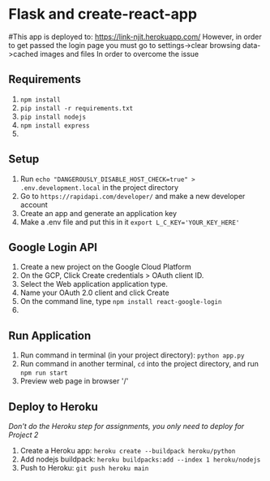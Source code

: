 # Flask and create-react-app
#This app is deployed to:
https://link-njit.herokuapp.com/
However, in order to get passed the login page you must go to settings->clear browsing data->cached images and files
In order to overcome the issue


## Requirements
1. `npm install`
2. `pip install -r requirements.txt`
3. `pip install nodejs`
4. `npm install express`
5. 


## Setup
1. Run `echo "DANGEROUSLY_DISABLE_HOST_CHECK=true" > .env.development.local` in the project directory
2. Go to `https://rapidapi.com/developer/` and make a new developer account
3. Create an app and generate an application key
4. Make a .env file and put this in it `export L_C_KEY='YOUR_KEY_HERE'`

## Google Login API
1. Create a new project on the Google Cloud Platform
2. On the GCP, Click Create credentials > OAuth client ID.
3. Select the Web application application type.
4. Name your OAuth 2.0 client and click Create
5. On the command line, type `npm install react-google-login`
6. 

## Run Application
1. Run command in terminal (in your project directory): `python app.py`
2. Run command in another terminal, `cd` into the project directory, and run `npm run start`
3. Preview web page in browser '/'

## Deploy to Heroku
*Don't do the Heroku step for assignments, you only need to deploy for Project 2*
1. Create a Heroku app: `heroku create --buildpack heroku/python`
2. Add nodejs buildpack: `heroku buildpacks:add --index 1 heroku/nodejs`
3. Push to Heroku: `git push heroku main`

